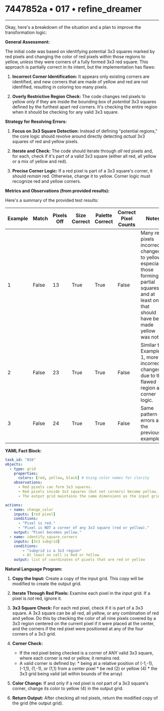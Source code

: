 # 7447852a • 017 • refine_dreamer

---
Okay, here's a breakdown of the situation and a plan to improve the transformation logic:

**General Assessment:**

The initial code was based on identifying potential 3x3 squares marked by red pixels and changing the color of red pixels within those regions to yellow, *unless* they were corners of a fully formed 3x3 red square. This approach is partially correct in its intent, but the implementation has flaws:

1.  **Incorrect Corner Identification:** It appears only existing corners are
    identified, and new corners that are made of yellow and red are not
    idenfified, resulting in coloring too many pixels.

2.  **Overly Restrictive Region Check:** The code changes red pixels to yellow
    *only* if they are inside the bounding box of *potential* 3x3 squares
    defined by the furthest apart red corners.
    It's checking the entire region when it should be checking for any valid
    3x3 square.

**Strategy for Resolving Errors:**

1.  **Focus on 3x3 Square Detection:** Instead of defining "potential regions," the core logic should revolve around directly detecting *actual* 3x3 squares of red and yellow pixels.

2.  **Iterate and Check:** The code should iterate through *all* red pixels and, for each, check if it's part of a valid 3x3 square (either all red, all yellow or a mix of yellow and red).

3.  **Precise Corner Logic:** If a red pixel is part of a 3x3 square's corner, it should *remain* red. Otherwise, change it to yellow. Corner logic must recognize red and yellow corners.

**Metrics and Observations (from provided results):**

Here's a summary of the provided test results:

| Example | Match | Pixels Off | Size Correct | Palette Correct | Correct Pixel Counts | Notes                                                                                                                                                  |
| ------- | ----- | ---------- | ------------ | --------------- | -------------------- | ----------------------------------------------------------------------------------------------------------------------------------------------------- |
| 1       | False | 13         | True         | True            | False                | Many red pixels incorrectly changed to yellow, especially those forming partial squares, and at least one that should have been made yellow was not |
| 2       | False | 23         | True         | True            | False                | Similar to Example 1, more incorrect changes due to the flawed region and corner logic.                                                               |
| 3       | False | 24         | True         | True            | False                | Same pattern of errors as the previous examples.                                                                                                       |

**YAML Fact Block:**

```yaml
task_id: "016"
objects:
  - type: grid
    properties:
      colors: [red, yellow, black] # Using color names for clarity
    observations:
      - Red pixels can form 3x3 squares.
      - Red pixels inside 3x3 squares (but not corners) become yellow.
      - The output grid maintains the same dimensions as the input grid.

actions:
  - name: change_color
    inputs: [red pixel]
    conditions:
      - "Pixel is red."
      - "Pixel is NOT a corner of any 3x3 square (red or yellow)."
    output: "Pixel becomes yellow."
  - name: identify_square_corners
    inputs: [3x3 subgrid]
    conditions:
        - "subgrid is a 3x3 region"
        - At least on cell is Red or Yellow
    output: list of coordinates of pixels that are red or yellow
```

**Natural Language Program:**

1.  **Copy the Input:** Create a copy of the input grid. This copy will be modified to create the output grid.

2.  **Iterate Through Red Pixels:** Examine each pixel in the input grid. If a pixel is *not* red, ignore it.

3.  **3x3 Square Check:** For each red pixel, check if it is part of a 3x3 square. A 3x3 square can be all red, all yellow, or any combination of red and yellow. Do this by checking the color of all nine pixels covered by a 3x3 region centered on the current pixel if it were placed at the center, and the corners if the red pixel were positioned at any of the four corners of a 3x3 grid.

4.  **Corner Check:**
    *   If the red pixel being checked is a corner of ANY valid 3x3 square, where each corner is red or yellow, it remains red.
    *    A valid corner is defined by:
        * being at a relative position of (-1,-1), (-1,1), (1,-1), or (1,1)
          from a center pixel
        * be red (2) or yellow (4)
        * the 3x3 grid being valid (all within bounds of the array)
    

5.  **Color Change:** If and only if a red pixel is *not* part of a 3x3 square's corner, change its color to yellow (4) in the output grid.

6.  **Return Output:** After checking all red pixels, return the modified copy of the grid (the output grid).

